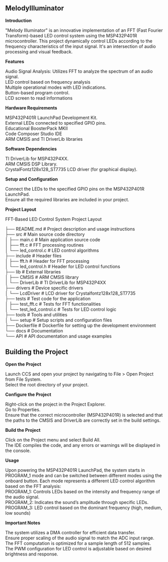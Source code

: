 ## MelodyIlluminator

**Introduction**

"Melody Illuminator" is an innovative implementation of an FFT (Fast Fourier Transform)-based LED control system using the MSP432P401R microcontroller. This project dynamically control LEDs according to the frequency characteristics of the input signal. It's an intersection of audio processing and visual feedback.

**Features**

Audio Signal Analysis: Utilizes FFT to analyze the spectrum of an audio signal. <br>
LED control based on frequency analysis <br>
Multiple operational modes with LED indications. <br>
Button-based program control. <br>
LCD screen to read informations

**Hardware Requirements**

MSP432P401R LaunchPad Development Kit. <br>
External LEDs connected to specified GPIO pins. <br>
Educational BoosterPack MKII <br>
Code Composer Studio IDE <br>
ARM CMSIS and TI DriverLib libraries

**Software Dependencies**

TI DriverLib for MSP432P4XX. <br>
ARM CMSIS DSP Library. <br>
CrystalFontz128x128_ST7735 LCD driver (for graphical display).

**Setup and Configuration**

Connect the LEDs to the specified GPIO pins on the MSP432P401R LaunchPad. <br>
Ensure all the required libraries are included in your project.

**Project Layout**

FFT-Based LED Control System Project Layout

├── README.md                 # Project description and usage instructions <br>
├── src                       # Main source code directory <br>
│   ├── main.c                # Main application source code <br>
│   ├── fft.c                 # FFT processing routines <br>
│   └── led_control.c         # LED control algorithms <br>
├── include                   # Header files <br>
│   ├── fft.h                 # Header for FFT processing <br>
│   └── led_control.h         # Header for LED control functions <br>
├── lib                       # External libraries <br>
│   ├── CMSIS                 # ARM CMSIS library <br>
│   └── DriverLib             # TI DriverLib for MSP432P4XX <br>
├── drivers                   # Device specific drivers <br>
│   └── LcdDriver             # LCD driver for Crystalfontz128x128_ST7735 <br>
├── tests                     # Test code for the application <br>
│   ├── test_fft.c            # Tests for FFT functionalities <br>
│   └── test_led_control.c    # Tests for LED control logic <br>
├── tools                     # Tools and utilities <br>
│   └── setup                 # Setup scripts and configuration files <br>
├── Dockerfile                # Dockerfile for setting up the development environment <br>
└── docs                      # Documentation <br>
    └── API                   # API documentation and usage examples <br>

## Building the Project

**Open the Project**

Launch CCS and open your project by navigating to File > Open Project from File System. <br>
Select the root directory of your project.

**Configure the Project**

Right-click on the project in the Project Explorer. <br>
Go to Properties. <br>
Ensure that the correct microcontroller (MSP432P401R) is selected and that the paths to the CMSIS and DriverLib are correctly set in the build settings.

**Build the Project**

Click on the Project menu and select Build All. <br>
The IDE compiles the code, and any errors or warnings will be displayed in the console.

**Usage**

Upon powering the MSP432P401R LaunchPad, the system starts in PROGRAM_1 mode and can be switched between different modes using the onboard button. Each mode represents a different LED control algorithm based on the FFT analysis: <br>
PROGRAM_1: Controls LEDs based on the intensity and frequency range of the audio signal. <br>
PROGRAM_2: Indicates the sound’s amplitude through specific LEDs. <br>
PROGRAM_3: LED control based on the dominant frequency (high, medium, low sounds)

**Important Notes**

The system utilizes a DMA controller for efficient data transfer. <br>
Ensure proper scaling of the audio signal to match the ADC input range. <br>
The FFT computation is optimized for a sample length of 512 samples. <br>
The PWM configuration for LED control is adjustable based on desired brightness and response.

